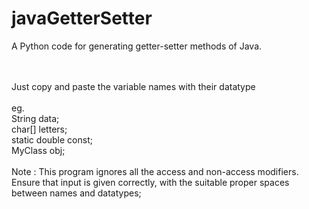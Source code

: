 # javaGetterSetter
A Python code for generating getter-setter methods of Java.

<br>
<br>
Just copy and paste the variable names with their datatype 
<br>
<br>
eg.
<br>
String data;<br>char[] letters;<br> static double const;<br> MyClass obj;
<br>
<br>
Note : 
This program ignores all the access and non-access modifiers.
<br> Ensure that input is given correctly, with the suitable proper spaces between names and datatypes;
